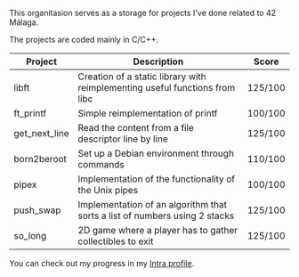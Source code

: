 This organitasion serves as a storage for projects I've done related to 42 Málaga.

The projects are coded mainly in C/C++.

|Project|Description|Score
|-|-|-|
|libft|Creation of a static library with reimplementing useful functions from libc|125/100
|ft_printf|Simple reimplementation of printf|100/100
|get_next_line|Read the content from a file descriptor line by line|125/100
|born2beroot|Set up a Debian environment through commands|110/100
|pipex|Implementation of the functionality of the Unix pipes|100/100
|push_swap|Implementation of an algorithm that sorts a list of numbers using 2 stacks|125/100
|so_long|2D game where a player has to gather collectibles to exit|125/100

You can check out my progress in my [Intra profile](https://profile.intra.42.fr/users/ribana-b).
